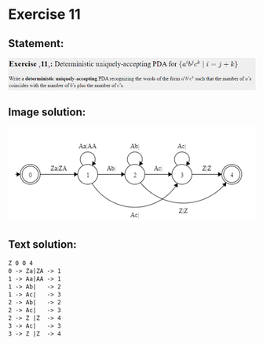 # Exercise 11

## Statement:
![Statement](https://github.com/AdriCri22/Teoria-Computacion-TC-FIB/blob/main/PDA/11/Statement_11.png)

## Image solution:
![Solution](https://github.com/AdriCri22/Teoria-Computacion-TC-FIB/blob/main/PDA/11/Image_sol_11.png)

## Text solution:
    Z 0 0 4
    0 -> Za|ZA -> 1
    1 -> Aa|AA -> 1
    1 -> Ab|   -> 2
    1 -> Ac|   -> 3
    2 -> Ab|   -> 2
    2 -> Ac|   -> 3
    2 -> Z |Z  -> 4
    3 -> Ac|   -> 3
    3 -> Z |Z  -> 4
